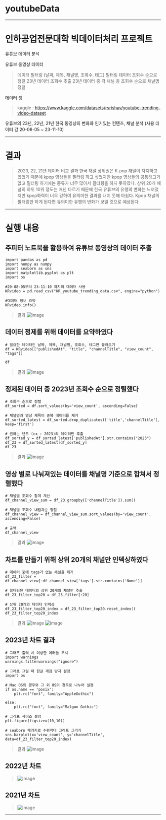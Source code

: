 # youtubeData

---
# 인하공업전문대학 빅데이터처리 프로젝트
유튜브 데이터 분석

유튜브 동영상 데이터
>데이터 필터링 (날짜, 제목, 채널명, 조회수, 태그)
>필터링 데이터 조회수 순으로 정렬
>23년 데이터 조회수 추출
>23년 데이터 중 각 채널 총 조회수 순으로 채널명 정렬

데이터 셋
> kaggle : https://www.kaggle.com/datasets/rsrishav/youtube-trending-video-dataset

유튜브의 23년, 22년, 21년 한국 동영상의 변화와 인기있는 컨텐츠, 채널 분석
(사용 데이터 값 20-08-05 ~ 23-11-10)

---
# 결과
> 2023, 22, 21년 데이터 비교 결과 한국 채널 상위권은 K-pop 채널이 차지하고 있었기 때문에 kpop 영상들을 필터링 하고 싶었지만 kpop 영상들의 공통태그가 없고 필터링 하기에는 종류가 너무 많아서 필터링을 하지 못하였다.
> 상위 20개 채널의 하위 10위 정도는 매년 다르기 때문에 한국 유튜브의 유행의 변화는 느껴졌지만 kpop화력이 너무 강하여 유의미한 결과를 내지 못해 아쉽다.
> Kpop 채널의 필터링만 하게 된다면 유의미한 유행의 변화가 보일 것으로 예상된다
---
# 실행 내용
## 주피터 노트북을 활용하여 유튜브 동영상의 데이터 추출
```
import pandas as pd
import numpy as numpy
import seaborn as sns
import matplotlib.pyplot as plt
import os

#20-08-05부터 23-11-10 까지의 데이터 사용
KRvideo = pd.read_csv("KR_youtube_trending_data.csv", engine="python")

#데이터 정보 요약
KRvideo.info()
```
> 결과
> ![image](https://github.com/dlrkd/youtubeData/assets/35716755/bde440b3-9c3d-4994-9f52-4cb1bf0552fa)


## 데이터 정제를 위해 데이터를 요약하였다
```
# 필요한 데이터인 날짜, 제목, 채널명, 조회수, 테그만 불러오기
df = KRvideo[["publishedAt", "title", "channelTitle", "view_count", "tags"]]

df
```
> 결과
> ![image](https://github.com/dlrkd/youtubeData/assets/35716755/e2551392-8e8c-4088-a690-12ff14de5205)



## 정제된 데이터 중 2023년 조회수 순으로 정렬했다
```
# 조회수 순으로 정렬
df_sorted = df.sort_values(by='view_count', ascending=False)

# 체널명과 영상 제목이 중복 데이터를 제거
df_sorted_latest = df_sorted.drop_duplicates(['title','channelTitle'], keep='first')

# 원하는 년도 (ex : 2023)의 데이터만 추출
df_sorted_y = df_sorted_latest['publishedAt'].str.contains("2023")
df_23 = df_sorted_latest[df_sorted_y]
df_23
```
> 결과
> ![image](https://github.com/dlrkd/youtubeData/assets/35716755/0f4c5480-e3e3-4481-9ac4-9539df45fb05)


## 영상 별로 나눠져있는 데이터를 채널명 기준으로 합쳐서 정렬했다
```
# 채널별 조회수 합계 계산
df_channel_view_sum = df_23.groupby(['channelTitle']).sum()

# 채널별 조회수 내림차순 정렬
df_channel_view = df_channel_view_sum.sort_values(by='view_count', ascending=False)

# 출력
df_channel_view
```
> 결과
> ![image](https://github.com/dlrkd/youtubeData/assets/35716755/cf4dc6f8-87b1-4a83-8988-41a6649f1003)


## 차트를 만들기 위해 상위 20개의 채널만 인덱싱하였다
```
# 데이터 중에 tags가 없는 체널을 제거
df_23_filter = df_channel_view[~df_channel_view['tags'].str.contains('None')]

# 필터링된 데이터의 상위 20개의 채널만 추출
df_23_filter_top20 = df_23_filter[:20]

# 상위 20개의 데이터 인덱싱
df_23_filter_top20_index = df_23_filter_top20.reset_index()
df_23_filter_top20_index
```
> 결과
> ![image](https://github.com/dlrkd/youtubeData/assets/35716755/60a91a95-d47f-47bf-8056-bb8c8773e43f)
> ![image](https://github.com/dlrkd/youtubeData/assets/35716755/e09f4372-8569-4448-9cd5-e2f5020b93ae)




## 2023년 차트 결과
```
# 그래프 출력 시 이상한 에러들 무시
import warnings
warnings.filterwarnings("ignore")

# 그래프 그릴 때 한글 깨짐 방지 설정
import os

# Mac OS의 경우와 그 외 OS의 경우로 나누어 설정
if os.name == 'posix':
    plt.rc("font", family="AppleGothic")

else:
    plt.rc("font", family="Malgun Gothic")

# 그래프 사이즈 설정
plt.figure(figsize=(10,10))

# seaborn 패키지로 수평막대 그래프 그리기
sns.barplot(x='view_count', y='channelTitle', data=df_23_filter_top20_index)
```
> 결과
> ![image](https://github.com/dlrkd/youtubeData/assets/35716755/c5982ec6-9b0f-4e6a-8410-2fd7d3200280)

## 2022년 차트
> ![image](https://github.com/dlrkd/youtubeData/assets/35716755/c7055e1a-ceaf-40fc-8376-ed5d67f353ef)

## 2021년 차트
> ![image](https://github.com/dlrkd/youtubeData/assets/35716755/3e5098cb-2936-403f-9ef6-6a005c8f1267)

---

